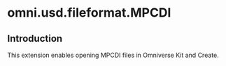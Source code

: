 # omni.usd.fileformat.MPCDI

## Introduction

This extension enables opening MPCDI files in Omniverse Kit and Create. 

